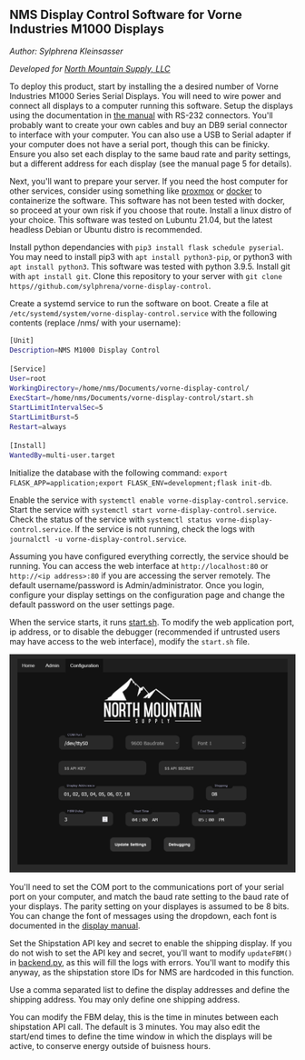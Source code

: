 ## NMS Display Control Software for Vorne Industries M1000 Displays
*Author: Sylphrena Kleinsasser*

*Developed for [North Mountain Supply, LLC](https://northmountainsupply.com)*

To deploy this product, start by installing the a desired number of Vorne Industries M1000 Series Serial Displays. You will need to wire power and connect all displays to a computer running this software. Setup the displays using the documentation in [the manual](../m1000-manual.pdf) with RS-232 connectors. You'll probably want to create your own cables and buy an DB9 serial connector to interface with your computer. You can also use a USB to Serial adapter if your computer does not have a serial port, though this can be finicky. Ensure you also set each display to the same baud rate and parity settings, but a different address for each display (see the manual page 5 for details). 

Next, you'll want to prepare your server. If you need the host computer for other services, consider using something like [proxmox](https://www.proxmox.com/en/proxmox-ve) or [docker](https://www.docker.com/) to containerize the software. This software has not been tested with docker, so proceed at your own risk if you choose that route. Install a linux distro of your choice. This software was tested on Lubuntu 21.04, but the latest headless Debian or Ubuntu distro is recommended. 

Install python dependancies with `pip3 install flask schedule pyserial`. You may need to install pip3 with `apt install python3-pip`, or python3 with `apt install python3`. This software was tested with python 3.9.5. Install git with `apt install git`. Clone this repository to your server with `git clone https//github.com/sylphrena/vorne-display-control`.

Create a systemd service to run the software on boot. Create a file at `/etc/systemd/system/vorne-display-control.service` with the following contents (replace /nms/ with your username):
```bash
[Unit]
Description=NMS M1000 Display Control

[Service]
User=root
WorkingDirectory=/home/nms/Documents/vorne-display-control/
ExecStart=/home/nms/Documents/vorne-display-control/start.sh
StartLimitIntervalSec=5
StartLimitBurst=5
Restart=always

[Install]
WantedBy=multi-user.target
```

Initialize the database with the following command: `export FLASK_APP=application;export FLASK_ENV=development;flask init-db`.

Enable the service with `systemctl enable vorne-display-control.service`. Start the service with `systemctl start vorne-display-control.service`. Check the status of the service with `systemctl status vorne-display-control.service`. If the service is not running, check the logs with `journalctl -u vorne-display-control.service`.

Assuming you have configured everything correctly, the service should be running. You can access the web interface at `http://localhost:80` or `http://<ip address>:80` if you are accessing the server remotely. The default username/password is Admin/administrator. Once you login, configure your display settings on the configuration page and change the default password on the user settings page.

When the service starts, it runs [start.sh](../start.sh). To modify the web application port, ip address, or to disable the debugger (recommended if untrusted users may have access to the web interface), modify the `start.sh` file.

<img src="Configuration.png"
        alt="NMS Display Control Software Configuration Page"
        style="float: center; margin-right: 10px;" />

You'll need to set the COM port to the communications port of your serial port on your computer, and match the baud rate setting to the baud rate of your displays. The parity setting on your displayes is assumed to be 8 bits. You can change the font of messages using the dropdown, each font is documented in the [display manual](../m1000-manual.pdf). 

Set the Shipstation API key and secret to enable the shipping display. If you do not wish to set the API key and secret, you'll want to modify `updateFBM()` in [backend.py](../application/backend.py), as this will fill the logs with errors. You'll want to modify this anyway, as the shipstation store IDs for NMS are hardcoded in this function. 

Use a comma separated list to define the display addresses and define the shipping address. You may only define one shipping address.

You can modify the FBM delay, this is the time in minutes between each shipstation API call. The default is 3 minutes. You may also edit the start/end times to define the time window in which the displays will be active, to conserve energy outside of buisness hours. 